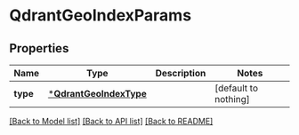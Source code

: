 # QdrantGeoIndexParams


## Properties
Name | Type | Description | Notes
------------ | ------------- | ------------- | -------------
**type** | [***QdrantGeoIndexType**](QdrantGeoIndexType.md) |  | [default to nothing]


[[Back to Model list]](../README.md#models) [[Back to API list]](../README.md#api-endpoints) [[Back to README]](../README.md)


